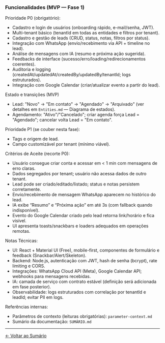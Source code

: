 ### Funcionalidades (MVP — Fase 1)

Prioridade P0 (obrigatório):
- Cadastro e login de usuários (onboarding rápido, e-mail/senha, JWT).
- Multi-tenant básico (tenantId em todas as entidades e filtros por tenant).
- Cadastro e gestão de leads (CRUD, status, notas, filtros por status).
- Integração com WhatsApp (envio/recebimento via API + timeline no lead).
- Análise de mensagens com IA (resumo e próxima ação sugerida).
- Feedbacks de interface (sucesso/erro/loading/redirecionamentos coerentes).
- Auditoria e logging (createdAt/updatedAt/createdBy/updatedBy/tenantId; logs estruturados).
- Integração com Google Calendar (criar/atualizar evento a partir do lead).

Estado e transições (MVP)
- Lead: "Novo" → "Em contato" → "Agendado" → "Arquivado" (ver detalhes em `Entities.md` — Diagrama de estados).
- Agendamento: "Ativo"/"Cancelado"; criar agenda força Lead = "Agendado"; cancelar volta Lead = "Em contato".

Prioridade P1 (se couber nesta fase):
- Tags e origem de lead.
- Campo customizável por tenant (mínimo viável).

Critérios de Aceite (recorte P0):
- Usuário consegue criar conta e acessar em < 1 min com mensagens de erro claras.
- Dados segregados por tenant; usuário não acessa dados de outro tenant.
- Lead pode ser criado/editado/listado; status e notas persistem corretamente.
- Envio/recebimento de mensagem WhatsApp aparecem no histórico do lead.
- IA exibe “Resumo” e “Próxima ação” em até 3s (com fallback quando indisponível).
- Evento do Google Calendar criado pelo lead retorna link/horário e fica visível.
- UI apresenta toasts/snackbars e loaders adequados em operações remotas.

Notas Técnicas:
- UI: React + Material UI (Free), mobile-first, componentes de formulário e feedback (Snackbar/Alert/Skeleton).
- Backend: Node.js, autenticação com JWT, hash de senha (bcrypt), rate limiting e CORS.
- Integrações: WhatsApp Cloud API (Meta), Google Calendar API; webhooks para mensagens recebidas.
- IA: camada de serviço com contrato estável (definição será adicionada em fase posterior).
- Observabilidade: logs estruturados com correlação por tenantId e leadId; evitar PII em logs.

Referências internas:
- Parâmetros de contexto (leituras obrigatórias): `parameter-context.md`
- Sumário da documentação: `SUMÁRIO.md`

---

[← Voltar ao Sumário](0.0.SUMMARY.md)